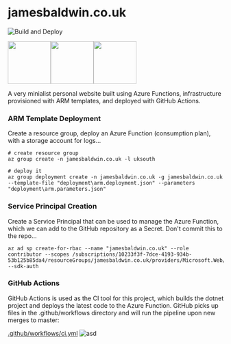 # jamesbaldwin.co.uk

![Build and Deploy](https://github.com/jimmyjamesbaldwin/github_actions_testing/workflows/Build%20and%20Deploy/badge.svg)

<img src="https://i2.wp.com/www.jasonbytes.com/wp-content/uploads/2019/12/fucntions.png" width="100"><img src="https://avatars0.githubusercontent.com/u/44036562?s=200&v=4" width="100"><img src="https://dotnetdevlife.files.wordpress.com/2018/04/resource-group.png" width="100">

A very minialist personal website built using Azure Functions, infrastructure provisioned with ARM templates, and deployed with GitHub Actions.

### ARM Template Deployment
Create a resource group, deploy an Azure Function (consumption plan), with a storage account for logs...
```
# create resource group
az group create -n jamesbaldwin.co.uk -l uksouth

# deploy it
az group deployment create -n jamesbaldwin.co.uk -g jamesbaldwin.co.uk --template-file "deployment\arm.deployment.json" --parameters "deployment\arm.parameters.json" 
```

### Service Principal Creation
Create a Service Principal that can be used to manage the Azure Function, which we can add to the GitHub repository as a Secret. Don't commit this to the repo...
```
az ad sp create-for-rbac --name "jamesbaldwin.co.uk" --role contributor --scopes /subscriptions/10233f3f-7dce-4193-934b-53b125b85da4/resourceGroups/jamesbaldwin.co.uk/providers/Microsoft.Web/sites/jamesbaldwinypw5g --sdk-auth
```

### GitHub Actions
GitHub Actions is used as the CI tool for this project, which builds the dotnet project and deploys the latest code to the Azure Function. GitHub picks up files in the .github/workflows directory and will run the pipeline upon new merges to master:

[.github/workflows/ci.yml](https://github.com/jimmyjamesbaldwin/github_actions_testing/blob/master/.github/workflows/ci.yml)
![asd](https://i.imgur.com/bsvneOl.jpg)
